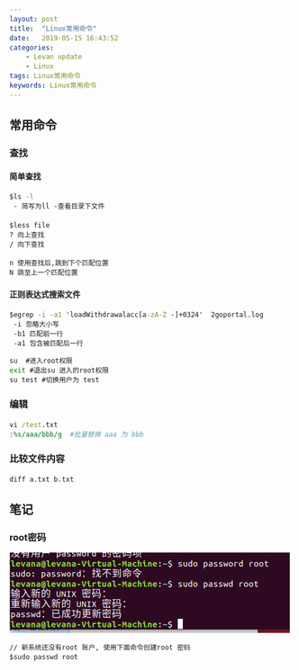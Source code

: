 ```yaml
---
layout: post  
title:  "Linux常用命令"  
date:   2019-05-15 16:43:52
categories: 
    - Levan update
    - Linux
tags: Linux常用命令
keywords: Linux常用命令  
---
```


## 常用命令

### 查找

#### 简单查找

```cmd
$ls -l 
 - 简写为ll -查看目录下文件

$less file
? 向上查找
/ 向下查找

n 使用查找后,跳到下个匹配位置
N 跳至上一个匹配位置

```

#### 正则表达式搜索文件

```cmd
$egrep -i -a1 'loadWithdrawalacc[a-zA-Z -]+0324'  2goportal.log
 -i 忽略大小写
 -b1 匹配前一行
 -a1 包含被匹配后一行

```

```cmd
su  #进入root权限
exit #退出su 进入的root权限
su test #切换用户为 test

```

### 编辑  

```cmd
vi /test.txt
:%s/aaa/bbb/g  #批量替换 aaa 为 bbb
```
<!--more -->

### 比较文件内容

```cmd
diff a.txt b.txt
```

## 笔记

### root密码

![eg img](/assets/linux/linux-sudo-root-password-cmd.png)

```cmd
// 新系统还没有root 账户, 使用下面命令创建root 密码
$sudo passwd root
```
